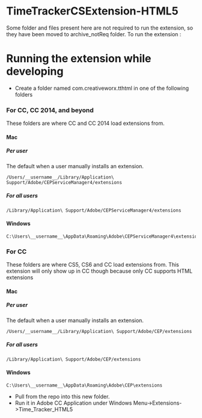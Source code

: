TimeTrackerCSExtension-HTML5
============================
Some folder and files present here are not required to run the extension, so they have been moved to archive_notReq folder.
To run the extension :

# Running the extension while developing
* Create a folder named com.creativeworx.tthtml in one of the following folders

### For CC, CC 2014, and beyond
These folders are where CC and CC 2014 load extensions from.

#### Mac
##### Per user
The default when a user manually installs an extension.

    /Users/__username__/Library/Application\ Support/Adobe/CEPServiceManager4/extensions

##### For all users
    /Library/Application\ Support/Adobe/CEPServiceManager4/extensions


#### Windows
    C:\Users\__username__\AppData\Roaming\Adobe\CEPServiceManager4\extensions

### For CC
These folders are where CS5, CS6 and CC load extensions from. This extension will only show up in CC though because only CC supports HTML extensions

#### Mac
##### Per user
The default when a user manually installs an extension.

    /Users/__username__/Library/Application\ Support/Adobe/CEP/extensions

##### For all users
    /Library/Application\ Support/Adobe/CEP/extensions


#### Windows
    C:\Users\__username__\AppData\Roaming\Adobe\CEP\extensions

* Pull from the repo into this new folder.
* Run it in Adobe CC Application under Windows Menu->Extensions->Time_Tracker_HTML5
